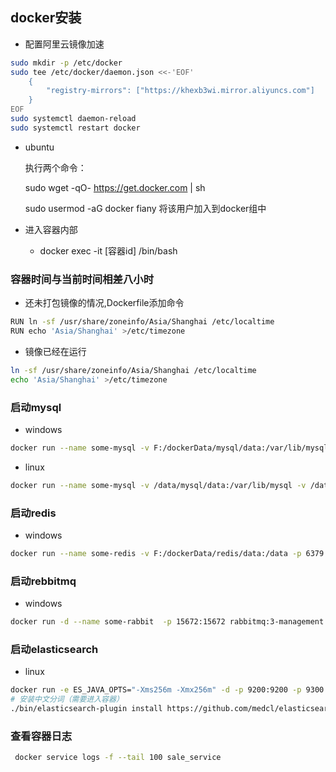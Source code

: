 ## docker安装

- 配置阿里云镜像加速

```bash
sudo mkdir -p /etc/docker
sudo tee /etc/docker/daemon.json <<-'EOF'
    {
        "registry-mirrors": ["https://khexb3wi.mirror.aliyuncs.com"]
    }
EOF
sudo systemctl daemon-reload
sudo systemctl restart docker
```

- ubuntu 

  执行两个命令：

  sudo wget -qO- https://get.docker.com | sh

  sudo usermod -aG docker fiany 将该用户加入到docker组中

- 进入容器内部

  - docker exec -it [容器id]  /bin/bash

### 容器时间与当前时间相差八小时

- 还未打包镜像的情况,Dockerfile添加命令

```bash
RUN ln -sf /usr/share/zoneinfo/Asia/Shanghai /etc/localtime
RUN echo 'Asia/Shanghai' >/etc/timezone
```

- 镜像已经在运行

```bash
ln -sf /usr/share/zoneinfo/Asia/Shanghai /etc/localtime
echo 'Asia/Shanghai' >/etc/timezone
```

### 启动mysql

- windows

```bash
docker run --name some-mysql -v F:/dockerData/mysql/data:/var/lib/mysql  -e MYSQL_ROOT_PASSWORD=root -p 3306:3306 -d mysql:5.7.23
```

- linux

```bash
docker run --name some-mysql -v /data/mysql/data:/var/lib/mysql -v /data/mysql/my.cnf:/etc/mysql/mysql.conf.d/mysqld.cnf -e MYSQL_ROOT_PASSWORD=root -p 3306:3306 -d mysql:5.7.23
```

### 启动redis

- windows

```bash
docker run --name some-redis -v F:/dockerData/redis/data:/data -p 6379:6379 -d redis
```

### 启动rebbitmq

- windows

```bash
docker run -d --name some-rabbit  -p 15672:15672 rabbitmq:3-management
```

### 启动elasticsearch

- linux

```bash
docker run -e ES_JAVA_OPTS="-Xms256m -Xmx256m" -d -p 9200:9200 -p 9300:9300  --name es-master elasticsearch:6.7.0
# 安装中文分词（需要进入容器）
./bin/elasticsearch-plugin install https://github.com/medcl/elasticsearch-analysis-ik/releases/download/v6.7.0/elasticsearch-analysis-ik-6.7.0.zip
```



### 查看容器日志

```bash
 docker service logs -f --tail 100 sale_service
```

